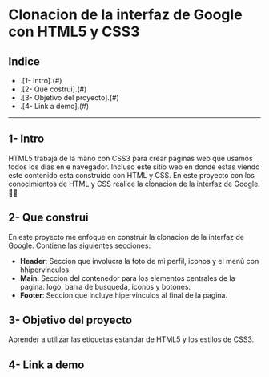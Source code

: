 # Clonacion de la interfaz de Google con HTML5 y CSS3
## **Indice**
* .[1- Intro].(#)
* .[2- Que costrui].(#)
* .[3- Objetivo del proyecto].(#)
* .[4- Link a  demo].(#)
****
 ## 1- Intro
 HTML5 trabaja de la mano con CSS3 para crear paginas web que usamos todos los dias en e navegador. Incluso este sitio web en donde estas viendo este contenido esta construido con HTML y CSS. En este proyecto con los conocimientos de HTML y CSS realice la clonacion de la interfaz de Google. 🧐🤓
 
 ## 2- Que construi
 
 En este proyecto me enfoque en construir la clonacion de la interfaz de Google. Contiene las siguientes secciones:
 *  **Header**: Seccion que involucra la foto de mi perfil, iconos y el menù con hhipervinculos.
 * **Main**: Seccion del contenedor para los elementos centrales de la pagina: logo, barra de busqueda, iconos y botones.
 * **Footer**: Seccion que incluye hipervinculos al final de la pagina.
 ## 3- Objetivo del proyecto
 Aprender a utilizar las etiquetas estandar de HTML5 y los estilos de CSS3.
 ## 4- Link a demo
 
